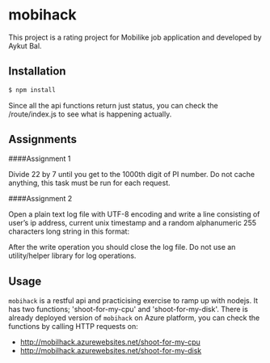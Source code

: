 mobihack
========

This project is a rating project for Mobilike job application and developed by Aykut Bal.

## Installation

```bash
$ npm install 
```
Since all the api functions return just status, you can check the /route/index.js to see what is happening actually.

## Assignments

####Assignment 1

Divide 22 by 7 until you get to the 1000th digit of PI number. Do not cache anything, this task must be run for each request.

####Assignment 2

Open a plain text log file with UTF-8 encoding and write a line consisting of user’s ip address, current unix timestamp and a random alphanumeric 255 characters long string in this format:

[USER_IP_ADDRESS]::[TIMESTAMP]::[RANDOM_STRING]

After the write operation you should close the log file.
Do not use an utility/helper library for log operations.

## Usage

`mobihack` is a restful api and practicising exercise to ramp up with nodejs. It has two functions; 'shoot-for-my-cpu' and 'shoot-for-my-disk'. There is already deployed version of `mobihack` on Azure platform, you can check the functions by calling HTTP requests on:
  - http://mobilhack.azurewebsites.net/shoot-for-my-cpu
  - http://mobilhack.azurewebsites.net/shoot-for-my-disk


